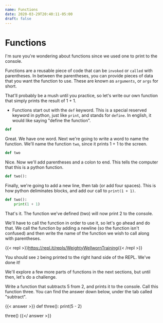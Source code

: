 ```yaml
---
name: Functions
date: 2020-03-29T20:40:11-05:00
draft: false
---
```


# Functions

I'm sure you're wondering about functions since we used one to print to the console.

Functions are a reusable piece of code that can be `invoked` or `called` with parentheses. In between the parentheses, you can provide pieces of data that you want the function to use. These are known as `arguments`, or `args` for short.

That'll probably be a mush until you practice, so let's write our own function that simply prints the result of 1 + 1.

- Functions start out with the `def` keyword. This is a special reserved keyword in python, just like `print`, and stands for `define`. In english, it would like saying "define the function".

```python
def
```

Great. We have one word. Next we're going to write a word to name the function. We'll name the function `two`, since it prints 1 + 1 to the screen.

```python
def two
```

Nice. Now we'll add parentheses and a colon to end. This tells the computer that this is a python function.

```python
def two():
```

Finally, we're going to add a new line, then tab (or add four spaces).
This is how python deliminates blocks, and add our call to `print(1 + 1)`.

```python
def two():
    print(1 + 1)
```

That's it. The function we've defined (two) will now print 2 to the console.

We'll have to call the function in order to use it, so let's go ahead and do that. We call the function by adding a newline (so the function isn't confused) and then write the name of the function we wish to call along with parentheses.

{{< repl >}}https://repl.it/repls/WeightyWellwornTraining{{< /repl >}}

You should see `2` being printed to the right hand side of the REPL.
We've done it!

We'll explore a few more parts of functions in the next sections, but until then, let's do a challenge.

Write a function that subtracts 5 from 2, and prints it to the console.
Call this function three.
You can find the answer down below, under the tab called "subtract".

{{< answer >}}
def three():
  print(5 - 2)

three()
{{</ answer >}}
